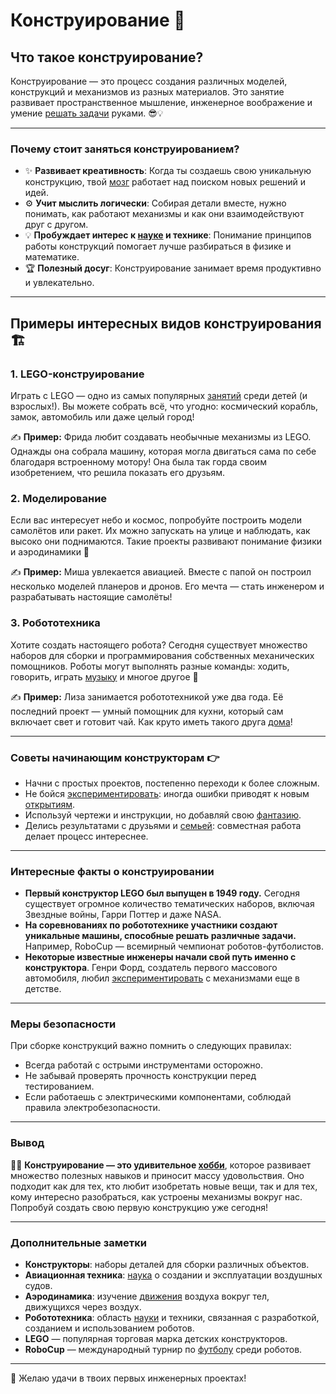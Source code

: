 # **Конструирование** 🔨

## Что такое конструирование?

Конструирование — это процесс создания различных моделей, конструкций и механизмов из разных материалов. Это занятие развивает пространственное мышление, инженерное воображение и умение [решать задачи](интеллектуальные.md) руками. 😎💡

---

### Почему стоит заняться конструированием?

- ✨ **Развивает креативность**: Когда ты создаешь свою уникальную конструкцию, твой [мозг](интеллектуальные.md) работает над поиском новых решений и идей.
- ⚙️ **Учит мыслить логически**: Собирая детали вместе, нужно понимать, как работают механизмы и как они взаимодействуют друг с другом.
- 💡 **Пробуждает интерес к [науке](научные_эксперименты.md) и технике**: Понимание принципов работы конструкций помогает лучше разбираться в физике и математике.
- 🏆 **Полезный досуг**: Конструирование занимает время продуктивно и увлекательно.

---

## Примеры интересных видов конструирования 🏗️

### 1. **LEGO-конструирование**

   Играть с LEGO — одно из самых популярных [занятий](хобби.md) среди детей (и взрослых!). Вы можете собрать всё, что угодно: космический корабль, замок, автомобиль или даже целый город!

✍️ **Пример:** Фрида любит создавать необычные механизмы из LEGO. Однажды она собрала машину, которая могла двигаться сама по себе благодаря встроенному мотору! Она была так горда своим изобретением, что решила показать его друзьям.

### 2. **Моделирование**

   Если вас интересует небо и космос, попробуйте построить модели самолётов или ракет. Их можно запускать на улице и наблюдать, как высоко они поднимаются. Такие проекты развивают понимание физики и аэродинамики 🚀

✍️ **Пример:** Миша увлекается авиацией. Вместе с папой он построил несколько моделей планеров и дронов. Его мечта — стать инженером и разрабатывать настоящие самолёты!

### 3. **Робототехника**

   Хотите создать настоящего робота? Сегодня существует множество наборов для сборки и программирования собственных механических помощников. Роботы могут выполнять разные команды: ходить, говорить, играть [музыку](музыка.md) и многое другое 👾

✍️ **Пример:** Лиза занимается робототехникой уже два года. Её последний проект — умный помощник для кухни, который сам включает свет и готовит чай. Как круто иметь такого друга [дома](домашние.md)!

---

### Советы начинающим конструкторам 👉

- Начни с простых проектов, постепенно переходи к более сложным.
- Не бойcя [экспериментировать](научные_эксперименты.md): иногда ошибки приводят к новым [открытиям](научные_эксперименты.md).
- Используй чертежи и инструкции, но добавляй свою [фантазию](творческие.md).
- Делись результатами с друзьями и [семьей](домашние.md): совместная работа делает процесс интереснее.

---

### Интересные факты о конструировании

- **Первый конструктор LEGO был выпущен в 1949 году.** Сегодня существует огромное количество тематических наборов, включая Звездные войны, Гарри Поттер и даже NASA.
- **На соревнованиях по робототехнике участники создают уникальные машины, способные решать различные задачи.** Например, RoboCup — всемирный чемпионат роботов-футболистов.
- **Некоторые известные инженеры начали свой путь именно с конструктора**. Генри Форд, создатель первого массового автомобиля, любил [экспериментировать](научные_эксперименты.md) с механизмами еще в детстве.

---

### Меры безопасности

При сборке конструкций важно помнить о следующих правилах:

- Всегда работай с острыми инструментами осторожно.
- Не забывай проверять прочность конструкции перед тестированием.
- Если работаешь с электрическими компонентами, соблюдай правила электробезопасности.

---

### Вывод

✌🏽 **Конструирование — это удивительное [хобби](хобби.md)**, которое развивает множество полезных навыков и приносит массу удовольствия. Оно подходит как для тех, кто любит изобретать новые вещи, так и для тех, кому интересно разобраться, как устроены механизмы вокруг нас. Попробуй создать свою первую конструкцию уже сегодня!

---

### Дополнительные заметки

- **Конструкторы**: наборы деталей для сборки различных объектов.
- **Авиационная техника**: [наука](научные_эксперименты.md) о создании и эксплуатации воздушных судов.
- **Аэродинамика**: изучение [движения](активные.md) воздуха вокруг тел, движущихся через воздух.
- **Робототехника**: область [науки](научные_эксперименты.md) и техники, связанная с разработкой, созданием и использованием роботов.
- **LEGO** — популярная торговая марка детских конструкторов.
- **RoboCup** — международный турнир по [футболу](спорт.md) среди роботов.

---

🚀 Желаю удачи в твоих первых инженерных проектах!
